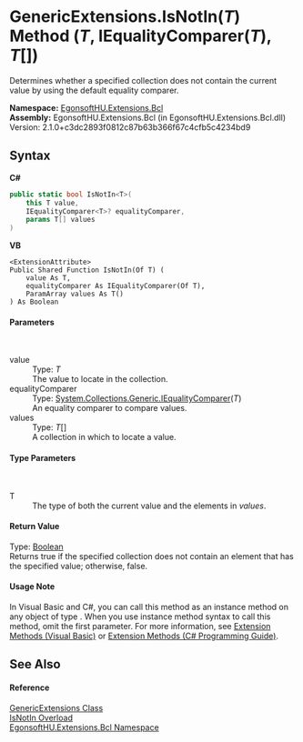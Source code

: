 # GenericExtensions.IsNotIn(*T*) Method (*T*, IEqualityComparer(*T*), *T*[])
 

Determines whether a specified collection does not contain the current value by using the default equality comparer.

**Namespace:**&nbsp;<a href="N_EgonsoftHU_Extensions_Bcl.md">EgonsoftHU.Extensions.Bcl</a><br />**Assembly:**&nbsp;EgonsoftHU.Extensions.Bcl (in EgonsoftHU.Extensions.Bcl.dll) Version: 2.1.0+c3dc2893f0812c87b63b366f67c4cfb5c4234bd9

## Syntax

**C#**<br />
``` C#
public static bool IsNotIn<T>(
	this T value,
	IEqualityComparer<T>? equalityComparer,
	params T[] values
)

```

**VB**<br />
``` VB
<ExtensionAttribute>
Public Shared Function IsNotIn(Of T) ( 
	value As T,
	equalityComparer As IEqualityComparer(Of T),
	ParamArray values As T()
) As Boolean
```


#### Parameters
&nbsp;<dl><dt>value</dt><dd>Type: *T*<br />The value to locate in the collection.</dd><dt>equalityComparer</dt><dd>Type: <a href="https://learn.microsoft.com/dotnet/api/system.collections.generic.iequalitycomparer-1" target="_blank" rel="noopener noreferrer">System.Collections.Generic.IEqualityComparer</a>(*T*)<br />An equality comparer to compare values.</dd><dt>values</dt><dd>Type: *T*[]<br />A collection in which to locate a value.</dd></dl>

#### Type Parameters
&nbsp;<dl><dt>T</dt><dd>The type of both the current value and the elements in *values*.</dd></dl>

#### Return Value
Type: <a href="https://learn.microsoft.com/dotnet/api/system.boolean" target="_blank" rel="noopener noreferrer">Boolean</a><br />Returns true if the specified collection does not contain an element that has the specified value; otherwise, false.

#### Usage Note
In Visual Basic and C#, you can call this method as an instance method on any object of type . When you use instance method syntax to call this method, omit the first parameter. For more information, see <a href="https://docs.microsoft.com/dotnet/visual-basic/programming-guide/language-features/procedures/extension-methods" target="_blank" rel="noopener noreferrer">Extension Methods (Visual Basic)</a> or <a href="https://docs.microsoft.com/dotnet/csharp/programming-guide/classes-and-structs/extension-methods" target="_blank" rel="noopener noreferrer">Extension Methods (C# Programming Guide)</a>.

## See Also


#### Reference
<a href="T_EgonsoftHU_Extensions_Bcl_GenericExtensions.md">GenericExtensions Class</a><br /><a href="Overload_EgonsoftHU_Extensions_Bcl_GenericExtensions_IsNotIn.md">IsNotIn Overload</a><br /><a href="N_EgonsoftHU_Extensions_Bcl.md">EgonsoftHU.Extensions.Bcl Namespace</a><br />